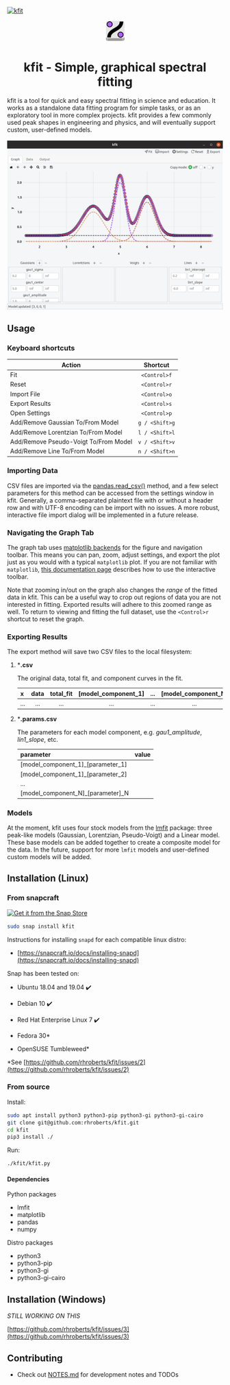 [![kfit](https://snapcraft.io/kfit/badge.svg)](https://snapcraft.io/kfit)

<div align="center">
<a href="./images/kfit_v2.svg">
    <img src="./images/kfit_v2.svg" width="10%" />
</a>
<h1>kfit - Simple, graphical spectral fitting</h1>
</div>
<div>
kfit is a tool for quick and easy spectral fitting in science and education. It works as a standalone data fitting program for simple tasks, or as an exploratory tool in more complex projects. kfit provides a few commonly used peak shapes in engineering and physics, and will eventually support custom, user-defined models.
<br><br>
</div>
<div align="center">
<img src="./assets/screenshot.png" />
</div>

## Usage

### Keyboard shortcuts

| Action                                | Shortcut       |
| ------------------------------------- |:--------------:|
| Fit                                   | `<Control>f`   |
| Reset                                 | `<Control>r`   |
| Import File                           | `<Control>o`   |
| Export Results                        | `<Control>s`   |
| Open Settings                         | `<Control>p`   |
| Add/Remove Gaussian To/From Model     | `g / <Shift>g` |
| Add/Remove Lorentzian To/From Model   | `l / <Shift>l` |
| Add/Remove Pseudo-Voigt To/From Model | `v / <Shift>v` |
| Add/Remove Line To/From Model         | `n / <Shift>n` |

### Importing Data

CSV files are imported via the [pandas.read_csv()](https://pandas.pydata.org/pandas-docs/stable/reference/api/pandas.read_csv.html) method, and a few select parameters for this method can be accessed from the settings window in kfit. Generally, a comma-separated plaintext file with or without a header row and with UTF-8 encoding can be import with no issues. A more robust, interactive file import dialog will be implemented in a future release.

### Navigating the Graph Tab

The graph tab uses [matplotlib backends](https://github.com/matplotlib/matplotlib/tree/master/lib/matplotlib/backends) for the figure and navigation toolbar. This means you can pan, zoom, adjust settings, and export the plot just as you would with a typical `matplotlib` plot. If you are not familiar with `matplotlib`, [this documentation page](https://matplotlib.org/users/navigation_toolbar.html?highlight=navigation) describes how to use the interactive toolbar.

Note that zooming in/out on the graph also changes the *range* of the fitted data in kfit. This can be a useful way to crop out regions of data you are not interested in fitting. Exported results will adhere to this zoomed range as well. To return to viewing and fitting the full dataset, use the `<Control>r` shortcut to reset the graph.

### Exporting Results

The export method will save two CSV files to the local filesystem:

1. ***.csv**
   
   The original data, total fit, and component curves in the fit.
   
   | x   | data | total_fit | [model_component_1] | ... | [model_component_N] |
   | --- |:----:|:---------:|:-------------------:|:---:|:-------------------:|
   | ... | ...  | ...       | ...                 | ... | ...                 |

2. ***.params.csv**
   
   The parameters for each model component, e.g. *gau1_amplitude*, *lin1_slope*, etc.
   
   | parameter                         | value |
   | --------------------------------- | ----- |
   | [model_component_1]_[parameter_1] |       |
   | [model_component_1]_[parameter_2] |       |
   | ...                               |       |
   | [model_component_N]_[parameter]_N |       |

### Models

At the moment, kfit uses four stock models from the [lmfit](https://lmfit.github.io/lmfit-py/) package: three peak-like models (Gaussian, Lorentzian, Pseudo-Voigt) and a Linear model. These base models can be added together to create a composite model for the data. In the future, support for more `lmfit` models and user-defined custom models will be added.

## Installation (Linux)

### From snapcraft

[![Get it from the Snap Store](https://snapcraft.io/static/images/badges/en/snap-store-black.svg)](https://snapcraft.io/kfit)

```bash
sudo snap install kfit
```

Instructions for installing `snapd` for each compatible linux distro:

- [https://snapcraft.io/docs/installing-snapd](https://snapcraft.io/docs/installing-snapd)

Snap has been tested on:

- Ubuntu 18.04 and 19.04 :heavy_check_mark:

- Debian 10 :heavy_check_mark:

- Red Hat Enterprise Linux 7 :heavy_check_mark:

- Fedora 30*

- OpenSUSE Tumbleweed*

*See [https://github.com/rhroberts/kfit/issues/2](https://github.com/rhroberts/kfit/issues/2)

### From source

Install:

```bash
sudo apt install python3 python3-pip python3-gi python3-gi-cairo
git clone git@github.com:rhroberts/kfit.git
cd kfit
pip3 install ./
```

Run:

```bash
./kfit/kfit.py
```

#### Dependencies

Python packages

- lmfit
- matplotlib
- pandas
- numpy

Distro packages

- python3
- python3-pip
- python3-gi
- python3-gi-cairo

## Installation (Windows)

*STILL WORKING ON THIS*

[https://github.com/rhroberts/kfit/issues/3](https://github.com/rhroberts/kfit/issues/3)

## Contributing

- Check out [NOTES.md](./NOTES.md) for development notes and TODOs
